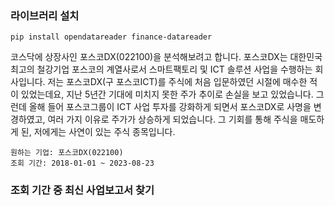 ### 라이브러리 설치
```
pip install opendatareader finance-datareader
```
코스닥에 상장사인 포스코DX(022100)을 분석해보려고 합니다. 포스코DX는 대한민국 최고의 철강기업 포스코의 계열사로서 스마트팩토리 및 ICT 솔루션 사업을 수행하는 회사입니다. 저는 포스코DX(구 포스코ICT)를 주식에 처음 입문하였던 시절에 매수한 적이 있었는데요, 지난 5년간 기대에 미치지 못한 주가 추이로 손실을 보고 있었습니다. 그런데 올해 들어 포스코그룹이 ICT 사업 투자를 강화하게 되면서 포스코DX로 사명을 변경하였고, 여러 가지 이유로 주가가 상승하게 되었습니다. 그 기회를 통해 주식을 매도하게 된, 저에게는 사연이 있는 주식 종목입니다.

```
원하는 기업: 포스코DX(022100)
조회 기간: 2018-01-01 ~ 2023-08-23
```

### 조회 기간 중 최신 사업보고서 찾기


